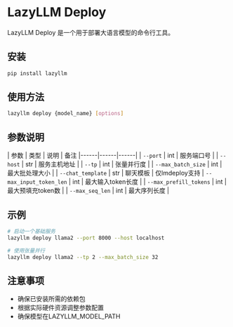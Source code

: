 # LazyLLM Deploy

LazyLLM Deploy 是一个用于部署大语言模型的命令行工具。

## 安装

```bash
pip install lazyllm
```

## 使用方法

```bash
lazyllm deploy {model_name} [options]
```

## 参数说明

| 参数 | 类型 | 说明 | 备注
|------|------|------|
| `--port` | int | 服务端口号 |
| `--host` | str | 服务主机地址 |
| `--tp` | int | 张量并行度 |
| `--max_batch_size` | int | 最大批处理大小 |
| `--chat_template` | str | 聊天模板 | 仅lmdeploy支持
| `--max_input_token_len` | int | 最大输入token长度 |
| `--max_prefill_tokens` | int | 最大预填充token数 |
| `--max_seq_len` | int | 最大序列长度 |

## 示例

```bash
# 启动一个基础服务
lazyllm deploy llama2 --port 8000 --host localhost

# 使用张量并行
lazyllm deploy llama2 --tp 2 --max_batch_size 32
```

## 注意事项

- 确保已安装所需的依赖包
- 根据实际硬件资源调整参数配置
- 确保模型在LAZYLLM_MODEL_PATH
